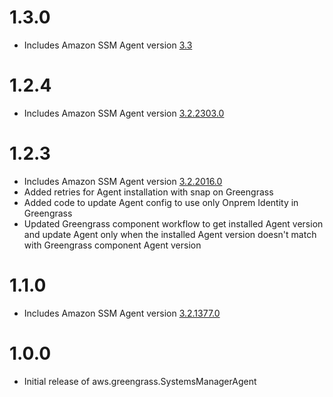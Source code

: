 1.3.0
===============
- Includes Amazon SSM Agent version [3.3](https://github.com/aws/amazon-ssm-agent/releases/latest)

1.2.4
===============
- Includes Amazon SSM Agent version [3.2.2303.0](https://github.com/aws/amazon-ssm-agent/releases/tag/3.2.2303.0)

1.2.3
===============
- Includes Amazon SSM Agent version [3.2.2016.0](https://github.com/aws/amazon-ssm-agent/releases/tag/3.2.2016.0)
- Added retries for Agent installation with snap on Greengrass
- Added code to update Agent config to use only Onprem Identity in Greengrass
- Updated Greengrass component workflow to get installed Agent version and update Agent only when the installed Agent version doesn't match with Greengrass component Agent version

1.1.0
===============
- Includes Amazon SSM Agent version [3.2.1377.0](https://github.com/aws/amazon-ssm-agent/releases/tag/3.2.1377.0)

1.0.0
===============
- Initial release of aws.greengrass.SystemsManagerAgent
